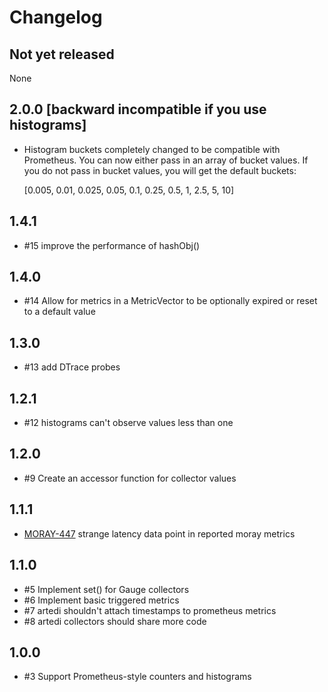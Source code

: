 # Changelog

## Not yet released
None

## 2.0.0 [backward incompatible if you use histograms]
* Histogram buckets completely changed to be compatible with Prometheus. You can
  now either pass in an array of bucket values. If you do not pass in bucket
  values, you will get the default buckets:

  [0.005, 0.01, 0.025, 0.05, 0.1, 0.25, 0.5, 1, 2.5, 5, 10]

## 1.4.1
* #15 improve the performance of hashObj()

## 1.4.0
* #14 Allow for metrics in a MetricVector to be optionally expired or reset to a
    default value

## 1.3.0
* #13 add DTrace probes

## 1.2.1
* #12 histograms can't observe values less than one

## 1.2.0
* #9 Create an accessor function for collector values

## 1.1.1
* [MORAY-447](https://smartos.org/bugview/MORAY-447) strange latency data point
    in reported moray metrics

## 1.1.0
* #5 Implement set() for Gauge collectors
* #6 Implement basic triggered metrics
* #7 artedi shouldn't attach timestamps to prometheus metrics
* #8 artedi collectors should share more code

## 1.0.0
* #3 Support Prometheus-style counters and histograms
